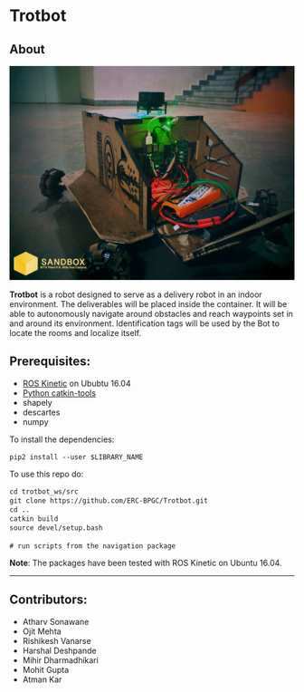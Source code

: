 # Trotbot

## About 

![trotbot](Trotbot.jpg "trotbot")

**Trotbot** is a robot designed to serve as a delivery robot in an indoor environment. The deliverables will be placed inside the container. It will be able to autonomously navigate around obstacles and reach waypoints set in and around its environment. Identification tags will be used by the Bot to locate the rooms and localize itself.

## Prerequisites:
- [ROS Kinetic](http://wiki.ros.org/kinetic/Installation) on Ububtu 16.04
- [Python catkin-tools](https://catkin-tools.readthedocs.io/en/latest/installing.html) 
- shapely 
- descartes
- numpy

To install the dependencies:
```
pip2 install --user $LIBRARY_NAME
```


To use this repo do:

```
cd trotbot_ws/src
git clone https://github.com/ERC-BPGC/Trotbot.git 
cd ..
catkin build
source devel/setup.bash

# run scripts from the navigation package
```

**Note**: The packages have been tested with ROS Kinetic on Ubuntu 16.04.

-----------------------

## Contributors:
- Atharv Sonawane 
- Ojit Mehta
- Rishikesh Vanarse
- Harshal Deshpande
- Mihir Dharmadhikari
- Mohit Gupta
- Atman Kar